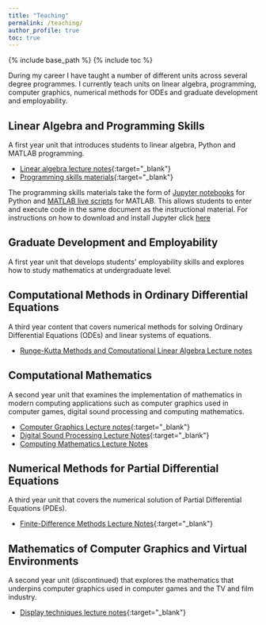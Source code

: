 ```yaml
---
title: "Teaching"
permalink: /teaching/
author_profile: true
toc: true
---
```


{% include base_path %}
{% include toc %}

<script src="/js/toc.js"></script>

During my career I have taught a number of different units across several degree programmes. I currently teach units on linear algebra, programming, computer graphics, numerical methods for ODEs and graduate development and employability.

## Linear Algebra and Programming Skills

A first year unit that introduces students to linear algebra, Python and MATLAB programming.

- [Linear algebra lecture notes](https://jonshiach.github.io/LA-book){:target="_blank"}
- [Programming skills materials](https://github.com/jonshiach/Programming_skills/archive/refs/heads/main.zip"){:target="_blank"}

The programming skills materials take the form of [Jupyter notebooks](https://jupyter.org/) for Python and [MATLAB live scripts](https://uk.mathworks.com/help/matlab/live-scripts-and-functions.html) for MATLAB. This allows students to enter and execute code in the same document as the instructional material. For instructions on how to download and install Jupyter click [here](/jupyter-notebook)

## Graduate Development and Employability

A first year unit that develops students' employability skills and explores how to study mathematics at undergraduate level.


## Computational Methods in Ordinary Differential Equations

A third year content that covers numerical methods for solving Ordinary Differential Equations (ODEs) and linear systems of equations.

- <a href="https://jonshiach.github.io/ODEs-book/" target="_blank">Runge-Kutta Methods and Computational Linear Algebra Lecture notes</a>

## Computational Mathematics

A second year unit that examines the implementation of mathematics in modern computing applications such as computer graphics used in computer games, digital sound processing and computing mathematics.

- [Computer Graphics Lecture notes](/files/notes/graphics_notes.pdf){:target="_blank"}
- [Digital Sound Processing Lecture Notes](/files/notes/sound_processing_notes.pdf){:target="_blank"}
- [Computing Mathematics Lecture Notes](/files/notes/computing_maths_notes.pdf)

## Numerical Methods for Partial Differential Equations

A third year unit that covers the numerical solution of Partial Differential Equations (PDEs).

- [Finite-Difference Methods Lecture Notes](/files/notes/finite_difference_methods_notes.pdf){:target="_blank"}

## Mathematics of Computer Graphics and Virtual Environments

A second year unit (discontinued) that explores the mathematics that underpins computer graphics used in computer games and the TV and film industry.

- [Display techniques lecture notes](/files/notes/display_techniques.pdf){:target="_blank"}